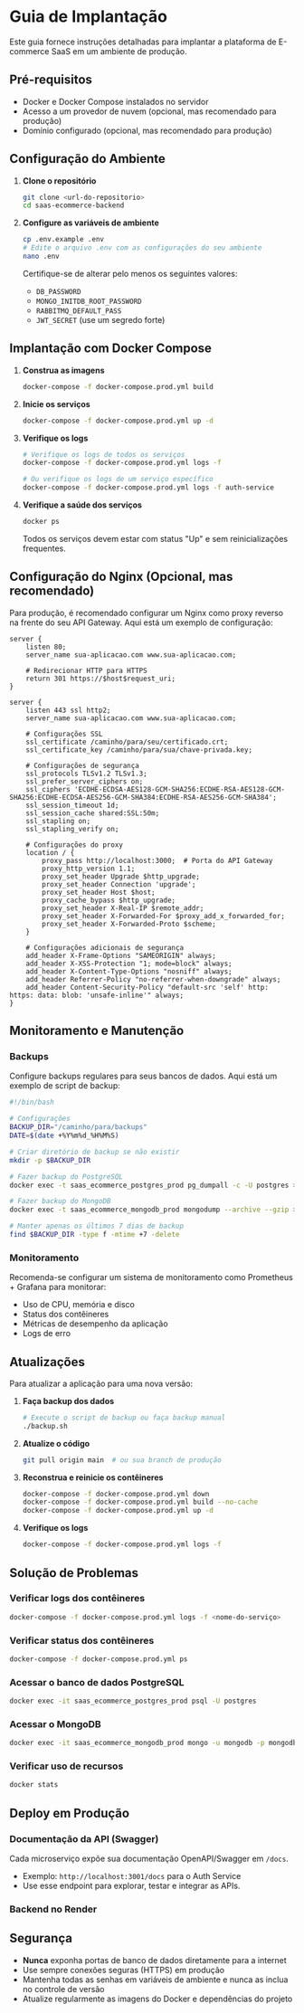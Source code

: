 # Guia de Implantação

Este guia fornece instruções detalhadas para implantar a plataforma de E-commerce SaaS em um ambiente de produção.

## Pré-requisitos

- Docker e Docker Compose instalados no servidor
- Acesso a um provedor de nuvem (opcional, mas recomendado para produção)
- Domínio configurado (opcional, mas recomendado para produção)

## Configuração do Ambiente

1. **Clone o repositório**
   ```bash
   git clone <url-do-repositorio>
   cd saas-ecommerce-backend
   ```

2. **Configure as variáveis de ambiente**
   ```bash
   cp .env.example .env
   # Edite o arquivo .env com as configurações do seu ambiente
   nano .env
   ```

   Certifique-se de alterar pelo menos os seguintes valores:
   - `DB_PASSWORD`
   - `MONGO_INITDB_ROOT_PASSWORD`
   - `RABBITMQ_DEFAULT_PASS`
   - `JWT_SECRET` (use um segredo forte)

## Implantação com Docker Compose

1. **Construa as imagens**
   ```bash
   docker-compose -f docker-compose.prod.yml build
   ```

2. **Inicie os serviços**
   ```bash
   docker-compose -f docker-compose.prod.yml up -d
   ```

3. **Verifique os logs**
   ```bash
   # Verifique os logs de todos os serviços
   docker-compose -f docker-compose.prod.yml logs -f

   # Ou verifique os logs de um serviço específico
   docker-compose -f docker-compose.prod.yml logs -f auth-service
   ```

4. **Verifique a saúde dos serviços**
   ```bash
   docker ps
   ```

   Todos os serviços devem estar com status "Up" e sem reinicializações frequentes.

## Configuração do Nginx (Opcional, mas recomendado)

Para produção, é recomendado configurar um Nginx como proxy reverso na frente do seu API Gateway. Aqui está um exemplo de configuração:

```nginx
server {
    listen 80;
    server_name sua-aplicacao.com www.sua-aplicacao.com;

    # Redirecionar HTTP para HTTPS
    return 301 https://$host$request_uri;
}

server {
    listen 443 ssl http2;
    server_name sua-aplicacao.com www.sua-aplicacao.com;

    # Configurações SSL
    ssl_certificate /caminho/para/seu/certificado.crt;
    ssl_certificate_key /caminho/para/sua/chave-privada.key;
    
    # Configurações de segurança
    ssl_protocols TLSv1.2 TLSv1.3;
    ssl_prefer_server_ciphers on;
    ssl_ciphers 'ECDHE-ECDSA-AES128-GCM-SHA256:ECDHE-RSA-AES128-GCM-SHA256:ECDHE-ECDSA-AES256-GCM-SHA384:ECDHE-RSA-AES256-GCM-SHA384';
    ssl_session_timeout 1d;
    ssl_session_cache shared:SSL:50m;
    ssl_stapling on;
    ssl_stapling_verify on;

    # Configurações do proxy
    location / {
        proxy_pass http://localhost:3000;  # Porta do API Gateway
        proxy_http_version 1.1;
        proxy_set_header Upgrade $http_upgrade;
        proxy_set_header Connection 'upgrade';
        proxy_set_header Host $host;
        proxy_cache_bypass $http_upgrade;
        proxy_set_header X-Real-IP $remote_addr;
        proxy_set_header X-Forwarded-For $proxy_add_x_forwarded_for;
        proxy_set_header X-Forwarded-Proto $scheme;
    }

    # Configurações adicionais de segurança
    add_header X-Frame-Options "SAMEORIGIN" always;
    add_header X-XSS-Protection "1; mode=block" always;
    add_header X-Content-Type-Options "nosniff" always;
    add_header Referrer-Policy "no-referrer-when-downgrade" always;
    add_header Content-Security-Policy "default-src 'self' http: https: data: blob: 'unsafe-inline'" always;
}
```

## Monitoramento e Manutenção

### Backups

Configure backups regulares para seus bancos de dados. Aqui está um exemplo de script de backup:

```bash
#!/bin/bash

# Configurações
BACKUP_DIR="/caminho/para/backups"
DATE=$(date +%Y%m%d_%H%M%S)

# Criar diretório de backup se não existir
mkdir -p $BACKUP_DIR

# Fazer backup do PostgreSQL
docker exec -t saas_ecommerce_postgres_prod pg_dumpall -c -U postgres > $BACKUP_DIR/postgres_backup_$DATE.sql

# Fazer backup do MongoDB
docker exec -t saas_ecommerce_mongodb_prod mongodump --archive --gzip > $BACKUP_DIR/mongodb_backup_$DATE.gz

# Manter apenas os últimos 7 dias de backup
find $BACKUP_DIR -type f -mtime +7 -delete
```

### Monitoramento

Recomenda-se configurar um sistema de monitoramento como Prometheus + Grafana para monitorar:
- Uso de CPU, memória e disco
- Status dos contêineres
- Métricas de desempenho da aplicação
- Logs de erro

## Atualizações

Para atualizar a aplicação para uma nova versão:

1. **Faça backup dos dados**
   ```bash
   # Execute o script de backup ou faça backup manual
   ./backup.sh
   ```

2. **Atualize o código**
   ```bash
   git pull origin main  # ou sua branch de produção
   ```

3. **Reconstrua e reinicie os contêineres**
   ```bash
   docker-compose -f docker-compose.prod.yml down
   docker-compose -f docker-compose.prod.yml build --no-cache
   docker-compose -f docker-compose.prod.yml up -d
   ```

4. **Verifique os logs**
   ```bash
   docker-compose -f docker-compose.prod.yml logs -f
   ```

## Solução de Problemas

### Verificar logs dos contêineres
```bash
docker-compose -f docker-compose.prod.yml logs -f <nome-do-serviço>
```

### Verificar status dos contêineres
```bash
docker-compose -f docker-compose.prod.yml ps
```

### Acessar o banco de dados PostgreSQL
```bash
docker exec -it saas_ecommerce_postgres_prod psql -U postgres
```

### Acessar o MongoDB
```bash
docker exec -it saas_ecommerce_mongodb_prod mongo -u mongodb -p mongodb
```

### Verificar uso de recursos
```bash
docker stats
```

## Deploy em Produção

### Documentação da API (Swagger)

Cada microserviço expõe sua documentação OpenAPI/Swagger em `/docs`.

- Exemplo: `http://localhost:3001/docs` para o Auth Service
- Use esse endpoint para explorar, testar e integrar as APIs.

### Backend no Render

## Segurança

- **Nunca** exponha portas de banco de dados diretamente para a internet
- Use sempre conexões seguras (HTTPS) em produção
- Mantenha todas as senhas em variáveis de ambiente e nunca as inclua no controle de versão
- Atualize regularmente as imagens do Docker e dependências do projeto
